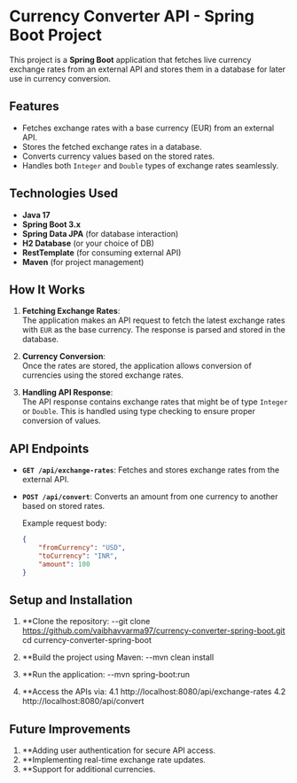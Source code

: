 # Currency Converter API - Spring Boot Project

This project is a **Spring Boot** application that fetches live currency exchange rates from an external API and stores them in a database for later use in currency conversion.

## Features

- Fetches exchange rates with a base currency (EUR) from an external API.
- Stores the fetched exchange rates in a database.
- Converts currency values based on the stored rates.
- Handles both `Integer` and `Double` types of exchange rates seamlessly.

## Technologies Used

- **Java 17**
- **Spring Boot 3.x**
- **Spring Data JPA** (for database interaction)
- **H2 Database** (or your choice of DB)
- **RestTemplate** (for consuming external API)
- **Maven** (for project management)

## How It Works

1. **Fetching Exchange Rates**:  
   The application makes an API request to fetch the latest exchange rates with `EUR` as the base currency. The response is parsed and stored in the database.

2. **Currency Conversion**:  
   Once the rates are stored, the application allows conversion of currencies using the stored exchange rates.

3. **Handling API Response**:  
   The API response contains exchange rates that might be of type `Integer` or `Double`. This is handled using type checking to ensure proper conversion of values.

## API Endpoints

- **`GET /api/exchange-rates`**: Fetches and stores exchange rates from the external API.
- **`POST /api/convert`**: Converts an amount from one currency to another based on stored rates.
  
   Example request body:
   ```json
   {
       "fromCurrency": "USD",
       "toCurrency": "INR",
       "amount": 100
   }

## Setup and Installation
   1. **Clone the repository:
      --git clone https://github.com/vaibhavvarma97/currency-converter-spring-boot.git cd currency-converter-spring-boot
   
   2. **Build the project using Maven:
      --mvn clean install

   3. **Run the application:
      --mvn spring-boot:run

   4. **Access the APIs via:
      4.1 http://localhost:8080/api/exchange-rates
      4.2 http://localhost:8080/api/convert   

 ## Future Improvements 
   1. **Adding user authentication for secure API access.
   2. **Implementing real-time exchange rate updates.
   3. **Support for additional currencies.
